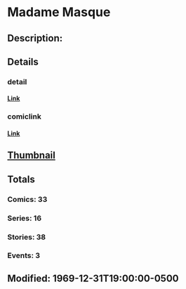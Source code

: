 # Madame Masque
## Description: 
## Details
### detail
#### [Link](http://marvel.com/characters/2798/madame_masque?utm_campaign=apiRef&utm_source=225578a89fc76f3d20fbffda5d17a88d)
### comiclink
#### [Link](http://marvel.com/comics/characters/1010352/madame_masque?utm_campaign=apiRef&utm_source=225578a89fc76f3d20fbffda5d17a88d)
## [Thumbnail](http://i.annihil.us/u/prod/marvel/i/mg/5/00/4ce5a251c1100.jpg)
## Totals
### Comics: 33
### Series: 16
### Stories: 38
### Events: 3
## Modified: 1969-12-31T19:00:00-0500